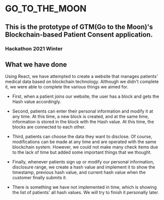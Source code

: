  # GO_TO_THE_MOON

## This is the prototype of GTM(Go to the Moon)'s Blockchain-based Patient Consent application.
### Hackathon 2021 Winter

## What we have done
Using React, we have attempted to create a website that manages patients' medical data based on blockchain technology. Although we didn't complete it, we were able to complete the various things we aimed for.

- First, when a patient joins our website, the user has a block and gets the Hash value accordingly.

- Second, patients can enter their personal information and modify it at any time. At this time, a new block is created, and at the same time, information is stored in the block with the Hash value. At this time, the blocks are connected to each other.

- Third, patients can choose the data they want to disclose. Of course, modifications can be made at any time and are operated with the same blockchain system. However, we could not make many check items due to the lack of time but added some important things that we thought.

- Finally, whenever patients sign up or modify our personal information, disclosure range, we create a hash value and implement it to show the timestamp, previous hash value, and current hash value when the customer finally submits it.

- There is something we have not implemented in time, which is showing the list of patients' all hash values. We will try to finish it personally later.
